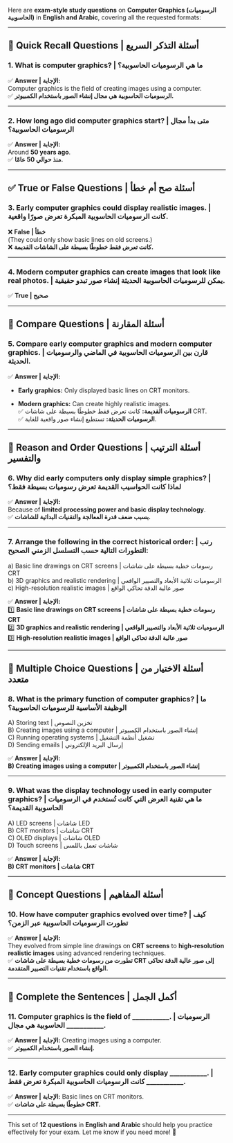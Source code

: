 Here are **exam-style study questions** on **Computer Graphics (الرسوميات الحاسوبية)** in **English and Arabic**, covering all the requested formats:

---

## **📌 Quick Recall Questions | أسئلة التذكر السريع**

### **1. What is computer graphics? | ما هي الرسوميات الحاسوبية؟**

✅ **Answer | الإجابة:**  
Computer graphics is the field of creating images using a computer.  
✅ **الرسوميات الحاسوبية هي مجال إنشاء الصور باستخدام الكمبيوتر.**

---

### **2. How long ago did computer graphics start? | متى بدأ مجال الرسوميات الحاسوبية؟**

✅ **Answer | الإجابة:**  
Around **50 years ago**.  
✅ **منذ حوالي 50 عامًا.**

---

## **✅ True or False Questions | أسئلة صح أم خطأ**

### **3. Early computer graphics could display realistic images. | كانت الرسوميات الحاسوبية المبكرة تعرض صورًا واقعية.**

❌ **False | خطأ**  
(They could only show basic lines on old screens.)  
❌ **كانت تعرض فقط خطوطًا بسيطة على الشاشات القديمة.**

---

### **4. Modern computer graphics can create images that look like real photos. | يمكن للرسوميات الحاسوبية الحديثة إنشاء صور تبدو حقيقية.**

✅ **True | صحيح**

---

## **📌 Compare Questions | أسئلة المقارنة**

### **5. Compare early computer graphics and modern computer graphics. | قارن بين الرسوميات الحاسوبية في الماضي والرسوميات الحديثة.**

✅ **Answer | الإجابة:**

- **Early graphics:** Only displayed basic lines on CRT monitors.
    
- **Modern graphics:** Can create highly realistic images.  
    ✅ **الرسوميات القديمة:** كانت تعرض فقط خطوطًا بسيطة على شاشات CRT.  
    ✅ **الرسوميات الحديثة:** تستطيع إنشاء صور واقعية للغاية.
    

---

## **📌 Reason and Order Questions | أسئلة الترتيب والتفسير**

### **6. Why did early computers only display simple graphics? | لماذا كانت الحواسيب القديمة تعرض رسوميات بسيطة فقط؟**

✅ **Answer | الإجابة:**  
Because of **limited processing power and basic display technology**.  
✅ **بسبب ضعف قدرة المعالجة والتقنيات البدائية للشاشات.**

---

### **7. Arrange the following in the correct historical order: | رتب التطورات التالية حسب التسلسل الزمني الصحيح:**

a) Basic line drawings on CRT screens | رسومات خطية بسيطة على شاشات CRT  
b) 3D graphics and realistic rendering | الرسوميات ثلاثية الأبعاد والتصيير الواقعي  
c) High-resolution realistic images | صور عالية الدقة تحاكي الواقع

✅ **Answer | الإجابة:**  
1️⃣ **Basic line drawings on CRT screens | رسومات خطية بسيطة على شاشات CRT**  
2️⃣ **3D graphics and realistic rendering | الرسوميات ثلاثية الأبعاد والتصيير الواقعي**  
3️⃣ **High-resolution realistic images | صور عالية الدقة تحاكي الواقع**

---

## **📌 Multiple Choice Questions | أسئلة الاختيار من متعدد**

### **8. What is the primary function of computer graphics? | ما الوظيفة الأساسية للرسوميات الحاسوبية؟**

A) Storing text | تخزين النصوص  
B) Creating images using a computer | إنشاء الصور باستخدام الكمبيوتر  
C) Running operating systems | تشغيل أنظمة التشغيل  
D) Sending emails | إرسال البريد الإلكتروني

✅ **Answer | الإجابة:**  
**B) Creating images using a computer | إنشاء الصور باستخدام الكمبيوتر**

---

### **9. What was the display technology used in early computer graphics? | ما هي تقنية العرض التي كانت تُستخدم في الرسوميات الحاسوبية القديمة؟**

A) LED screens | شاشات LED  
B) CRT monitors | شاشات CRT  
C) OLED displays | شاشات OLED  
D) Touch screens | شاشات تعمل باللمس

✅ **Answer | الإجابة:**  
**B) CRT monitors | شاشات CRT**

---

## **📌 Concept Questions | أسئلة المفاهيم**

### **10. How have computer graphics evolved over time? | كيف تطورت الرسوميات الحاسوبية عبر الزمن؟**

✅ **Answer | الإجابة:**  
They evolved from simple line drawings on **CRT screens** to **high-resolution realistic images** using advanced rendering techniques.  
✅ **تطورت من رسومات خطية بسيطة على شاشات CRT إلى صور عالية الدقة تحاكي الواقع باستخدام تقنيات التصيير المتقدمة.**

---

## **📌 Complete the Sentences | أكمل الجمل**

### **11. Computer graphics is the field of ___________. | الرسوميات الحاسوبية هي مجال ___________.**

✅ **Answer | الإجابة:** Creating images using a computer.  
✅ **إنشاء الصور باستخدام الكمبيوتر.**

---

### **12. Early computer graphics could only display ___________. | كانت الرسوميات الحاسوبية المبكرة تعرض فقط ___________.**

✅ **Answer | الإجابة:** Basic lines on CRT monitors.  
✅ **خطوطًا بسيطة على شاشات CRT.**

---

This set of **12 questions** in **English and Arabic** should help you practice effectively for your exam. Let me know if you need more! 🚀